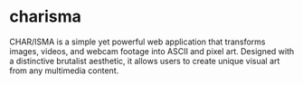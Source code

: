 # charisma
CHAR/ISMA is a simple yet powerful web application that transforms images, videos, and webcam footage into ASCII and pixel art. Designed with a distinctive brutalist aesthetic, it allows users to create unique visual art from any multimedia content.
